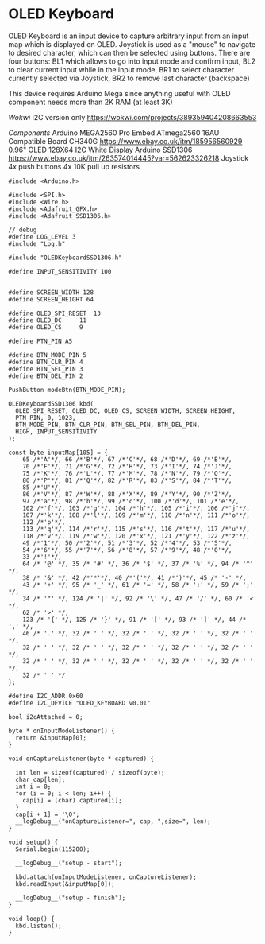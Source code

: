 # OLED Keyboard

OLED Keyboard is an input device to capture arbitrary input from an input map which is
displayed on OLED. Joystick is used as a "mouse" to navigate to desired character, which
can then be selected using buttons. There are four buttons: BL1 which allows to go into
input mode and confirm input, BL2 to clear current input while in the input mode, BR1 to
select character currently selected via Joystick, BR2 to remove last character (backspace)

This device requires Arduino Mega since anything useful with OLED component needs more 
than 2K RAM (at least 3K)

*Wokwi*
I2C version only
https://wokwi.com/projects/389359404208663553


*Components*
Arduino MEGA2560 Pro Embed ATmega2560 16AU Compatible Board CH340G 
https://www.ebay.co.uk/itm/185956560929
0.96" OLED 128X64 I2C White Display Arduino SSD1306
https://www.ebay.co.uk/itm/263574014445?var=562623326218
Joystick
4x push buttons
4x 10K pull up resistors

```
#include <Arduino.h>

#include <SPI.h>
#include <Wire.h>
#include <Adafruit_GFX.h>
#include <Adafruit_SSD1306.h>

// debug
#define LOG_LEVEL 3
#include "Log.h"

#include "OLEDKeyboardSSD1306.h"

#define INPUT_SENSITIVITY 100


#define SCREEN_WIDTH 128
#define SCREEN_HEIGHT 64

#define OLED_SPI_RESET  13
#define OLED_DC     11
#define OLED_CS     9

#define PTN_PIN A5

#define BTN_MODE_PIN 5
#define BTN_CLR_PIN 4
#define BTN_SEL_PIN 3
#define BTN_DEL_PIN 2

PushButton modeBtn(BTN_MODE_PIN);

OLEDKeyboardSSD1306 kbd(
  OLED_SPI_RESET, OLED_DC, OLED_CS, SCREEN_WIDTH, SCREEN_HEIGHT,
  PTN_PIN, 0, 1023,
  BTN_MODE_PIN, BTN_CLR_PIN, BTN_SEL_PIN, BTN_DEL_PIN,
  HIGH, INPUT_SENSITIVITY
);

const byte inputMap[105] = {
    65 /*'A'*/, 66 /*'B'*/, 67 /*'C'*/, 68 /*'D'*/, 69 /*'E'*/, 
    70 /*'F'*/, 71 /*'G'*/, 72 /*'H'*/, 73 /*'I'*/, 74 /*'J'*/, 
    75 /*'K'*/, 76 /*'L'*/, 77 /*'M'*/, 78 /*'N'*/, 79 /*'O'*/,
    80 /*'P'*/, 81 /*'Q'*/, 82 /*'R'*/, 83 /*'S'*/, 84 /*'T'*/, 
    85 /*'U'*/,
    86 /*'V'*/, 87 /*'W'*/, 88 /*'X'*/, 89 /*'Y'*/, 90 /*'Z'*/, 
    97 /*'a'*/, 98 /*'b'*/, 99 /*'c'*/, 100 /*'d'*/, 101 /*'e'*/, 
    102 /*'f'*/, 103 /*'g'*/, 104 /*'h'*/, 105 /*'i'*/, 106 /*'j'*/, 
    107 /*'k'*/, 108 /*'l'*/, 109 /*'m'*/, 110 /*'n'*/, 111 /*'o'*/,
    112 /*'p'*/,
    113 /*'q'*/, 114 /*'r'*/, 115 /*'s'*/, 116 /*'t'*/, 117 /*'u'*/,
    118 /*'v'*/, 119 /*'w'*/, 120 /*'x'*/, 121 /*'y'*/, 122 /*'z'*/, 
    49 /*'1'*/, 50 /*'2'*/, 51 /*'3'*/, 52 /*'4'*/, 53 /*'5'*/, 
    54 /*'6'*/, 55 /*'7'*/, 56 /*'8'*/, 57 /*'9'*/, 48 /*'0'*/, 
    33 /*'!'*/,
    64 /* '@' */, 35 /* '#' */, 36 /* '$' */, 37 /* '%' */, 94 /* '^' */, 
    38 /* '&' */, 42 /*'*'*/, 40 /*'('*/, 41 /*')'*/, 45 /* '-' */, 
    43 /* '+' */, 95 /* '_' */, 61 /* '=' */, 58 /* ':' */, 59 /* ';' */, 
    34 /* '"' */, 124 /* '|' */, 92 /* '\' */, 47 /* '/' */, 60 /* '<' */,
    62 /* '>' */,
    123 /* '{' */, 125 /* '}' */, 91 /* '[' */, 93 /* ']' */, 44 /* ',' */, 
    46 /* '.' */, 32 /* ' ' */, 32 /* ' ' */, 32 /* ' ' */, 32 /* ' ' */,
    32 /* ' ' */, 32 /* ' ' */, 32 /* ' ' */, 32 /* ' ' */, 32 /* ' ' */,
    32 /* ' ' */, 32 /* ' ' */, 32 /* ' ' */, 32 /* ' ' */, 32 /* ' ' */,
    32 /* ' ' */
};

#define I2C_ADDR 0x60
#define I2C_DEVICE "OLED_KEYBOARD v0.01"

bool i2cAttached = 0;

byte * onInputModeListener() {
  return &inputMap[0];
}

void onCaptureListener(byte * captured) {

  int len = sizeof(captured) / sizeof(byte); 
  char cap[len];
  int i = 0;
  for (i = 0; i < len; i++) {
    cap[i] = (char) captured[i];
  } 
  cap[i + 1] = '\0';
  __logDebug__("onCaptureListener=", cap, ",size=", len);
}

void setup() {
  Serial.begin(115200);

  __logDebug__("setup - start");

  kbd.attach(onInputModeListener, onCaptureListener);
  kbd.readInput(&inputMap[0]);

  __logDebug__("setup - finish");
}

void loop() {
  kbd.listen();
}

```


 